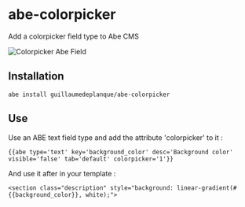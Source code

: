 # abe-colorpicker

Add a colorpicker field type to Abe CMS

![Colorpicker Abe Field](http://res.cloudinary.com/krotoku/image/upload/v1496923627/colorpicker-field-2.png)

## Installation

```shell
abe install guillaumedeplanque/abe-colorpicker
```

## Use

Use an ABE text field type and add the attribute 'colorpicker' to it :

```
{{abe type='text' key='background_color' desc='Background color' visible='false' tab='default' colorpicker='1'}}
```

And use it after in your template :

```
<section class="description" style="background: linear-gradient(#{{background_color}}, white);">
```
